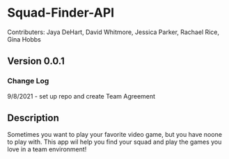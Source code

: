 # Squad-Finder-API
Contributers: Jaya DeHart, David Whitmore, Jessica Parker, Rachael Rice, Gina Hobbs

## Version 0.0.1

### Change Log

9/8/2021 - set up repo and create Team Agreement

## Description
Sometimes you want to play your favorite video game, but you have noone to play with. This app wil help you find your squad and play the games you love in a team environment!
